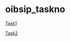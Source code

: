 # oibsip_taskno

[Task1](https://tan12d.github.io/oibsip_taskno/Task1/Calculator)

[Task2](https://tan12d.github.io/oibsip_taskno/Task2)
